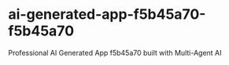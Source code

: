 # ai-generated-app-f5b45a70-f5b45a70
Professional AI Generated App f5b45a70 built with Multi-Agent AI
